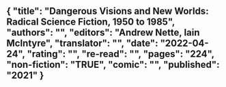 {
 "title": "Dangerous Visions and New Worlds: Radical Science Fiction, 1950 to 1985",
 "authors": "",
 "editors": "Andrew Nette, Iain McIntyre",
 "translator": "",
 "date": "2022-04-24",
 "rating": "",
 "re-read": "",
 "pages": "224",
 "non-fiction": "TRUE",
 "comic": "",
 "published": "2021"
}
---

